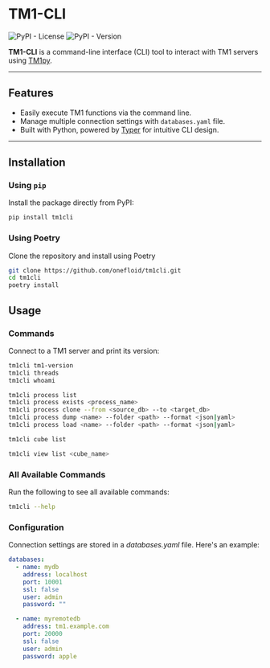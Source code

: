 # TM1-CLI

![PyPI - License](https://img.shields.io/pypi/l/tm1cli)
![PyPI - Version](https://img.shields.io/pypi/v/tm1cli)

**TM1-CLI** is a command-line interface (CLI) tool to interact with TM1 servers using [TM1py](https://github.com/cubewise-code/tm1py).

---

## Features

- Easily execute TM1 functions via the command line.
- Manage multiple connection settings with `databases.yaml` file.
- Built with Python, powered by [Typer](https://typer.tiangolo.com/) for intuitive CLI design.

---

## Installation

### Using `pip`
Install the package directly from PyPI:

```bash
pip install tm1cli
```

### Using Poetry

Clone the repository and install using Poetry

```bash
git clone https://github.com/onefloid/tm1cli.git
cd tm1cli
poetry install
```

## Usage

### Commands

Connect to a TM1 server and print its version:

```bash
tm1cli tm1-version
tm1cli threads
tm1cli whoami

tm1cli process list
tm1cli process exists <process_name>
tm1cli process clone --from <source_db> --to <target_db>
tm1cli process dump <name> --folder <path> --format <json|yaml>
tm1cli process load <name> --folder <path> --format <json|yaml>

tm1cli cube list

tm1cli view list <cube_name>
```

### All Available Commands

Run the following to see all available commands:

```bash
tm1cli --help
```

### Configuration

Connection settings are stored in a _databases.yaml_ file. Here's an example:

```yaml
databases:
  - name: mydb
    address: localhost
    port: 10001
    ssl: false
    user: admin
    password: ""

  - name: myremotedb
    address: tm1.example.com
    port: 20000
    ssl: false
    user: admin
    password: apple
```